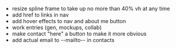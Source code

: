 - resize spline frame to take up no more than 40% vh at any time
- add href to links in nav
- add hover effects to nav and about me button
- work entries (gen, mockups, collab)
- make contact "here" a button to make it more obvious
- add actual email to --mailto-- in contacts